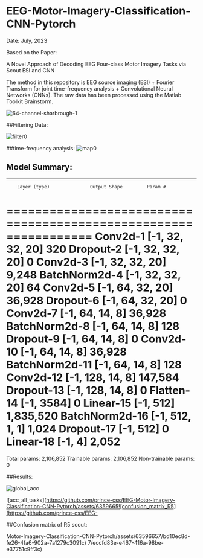 # EEG-Motor-Imagery-Classification-CNN-Pytorch

Date: July, 2023


Based on the Paper:

A Novel Approach of Decoding EEG Four-class Motor Imagery Tasks via Scout ESI and CNN

The method in this repository is EEG source imaging (ESI) + Fourier Transform for joint time-frequency analysis + Convolutional Neural Networks (CNNs). The raw data has been processed using the Matlab Toolkit Brainstorm. 


![64-channel-sharbrough-1](https://github.com/prince-css/EEG-Motor-Imagery-Classification-CNN-Pytorch/assets/63596657/da58e004-d073-41fa-86c9-9305b267682e)

##Filtering Data:


![filter0](https://github.com/prince-css/EEG-Motor-Imagery-Classification-CNN-Pytorch/assets/63596657/5bf1f281-217e-4e08-b283-bcf52e995ff3)

##time-frequency analysis:
![map0](https://github.com/prince-css/EEG-Motor-Imagery-Classification-CNN-Pytorch/assets/63596657/43591d57-5d24-41bc-bb20-f9d24dd7df9e)



## Model Summary:

----------------------------------------------------------------
        Layer (type)               Output Shape         Param #
================================================================
            Conv2d-1           [-1, 32, 32, 20]             320
           Dropout-2           [-1, 32, 32, 20]               0
            Conv2d-3           [-1, 32, 32, 20]           9,248
       BatchNorm2d-4           [-1, 32, 32, 20]              64
            Conv2d-5           [-1, 64, 32, 20]          36,928
           Dropout-6           [-1, 64, 32, 20]               0
            Conv2d-7            [-1, 64, 14, 8]          36,928
       BatchNorm2d-8            [-1, 64, 14, 8]             128
           Dropout-9            [-1, 64, 14, 8]               0
           Conv2d-10            [-1, 64, 14, 8]          36,928
      BatchNorm2d-11            [-1, 64, 14, 8]             128
           Conv2d-12           [-1, 128, 14, 8]         147,584
          Dropout-13           [-1, 128, 14, 8]               0
          Flatten-14                 [-1, 3584]               0
           Linear-15                  [-1, 512]       1,835,520
      BatchNorm2d-16            [-1, 512, 1, 1]           1,024
          Dropout-17                  [-1, 512]               0
           Linear-18                    [-1, 4]           2,052
================================================================
Total params: 2,106,852
Trainable params: 2,106,852
Non-trainable params: 0

##Results:

![global_acc](https://github.com/prince-css/EEG-Motor-Imagery-Classification-CNN-Pytorch/assets/63596657/8218bf3e-f0a4-4e20-b057-94a834b78d47)

![acc_all_tasks](https://github.com/prince-css/EEG-Motor-Imagery-Classification-CNN-Pytorch/assets/6359665![confusion_matrix_R5](https://github.com/prince-css/EEG-

##Confusion matrix of R5 scout:


Motor-Imagery-Classification-CNN-Pytorch/assets/63596657/bd10ec8d-fe26-4fa6-902a-7a1279c3091c)
7/eccfd83e-e467-416a-98be-e37751c9ff3c)

